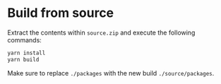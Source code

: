 # Build from source

Extract the contents within `source.zip` and execute the following commands:

```sh
yarn install
yarn build
```

Make sure to replace `./packages` with the new build `./source/packages`.